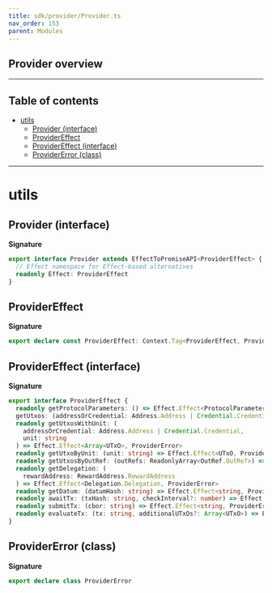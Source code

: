 ```yaml
---
title: sdk/provider/Provider.ts
nav_order: 153
parent: Modules
---
```


## Provider overview

---

<h2 class="text-delta">Table of contents</h2>

- [utils](#utils)
  - [Provider (interface)](#provider-interface)
  - [ProviderEffect](#providereffect)
  - [ProviderEffect (interface)](#providereffect-interface)
  - [ProviderError (class)](#providererror-class)

---

# utils

## Provider (interface)

**Signature**

```ts
export interface Provider extends EffectToPromiseAPI<ProviderEffect> {
  // Effect namespace for Effect-based alternatives
  readonly Effect: ProviderEffect
}
```

## ProviderEffect

**Signature**

```ts
export declare const ProviderEffect: Context.Tag<ProviderEffect, ProviderEffect>
```

## ProviderEffect (interface)

**Signature**

```ts
export interface ProviderEffect {
  readonly getProtocolParameters: () => Effect.Effect<ProtocolParameters.ProtocolParameters, ProviderError>
  getUtxos: (addressOrCredential: Address.Address | Credential.Credential) => Effect.Effect<Array<UTxO>, ProviderError>
  readonly getUtxosWithUnit: (
    addressOrCredential: Address.Address | Credential.Credential,
    unit: string
  ) => Effect.Effect<Array<UTxO>, ProviderError>
  readonly getUtxoByUnit: (unit: string) => Effect.Effect<UTxO, ProviderError>
  readonly getUtxosByOutRef: (outRefs: ReadonlyArray<OutRef.OutRef>) => Effect.Effect<Array<UTxO>, ProviderError>
  readonly getDelegation: (
    rewardAddress: RewardAddress.RewardAddress
  ) => Effect.Effect<Delegation.Delegation, ProviderError>
  readonly getDatum: (datumHash: string) => Effect.Effect<string, ProviderError>
  readonly awaitTx: (txHash: string, checkInterval?: number) => Effect.Effect<boolean, ProviderError>
  readonly submitTx: (cbor: string) => Effect.Effect<string, ProviderError>
  readonly evaluateTx: (tx: string, additionalUTxOs?: Array<UTxO>) => Effect.Effect<Array<EvalRedeemer>, ProviderError>
}
```

## ProviderError (class)

**Signature**

```ts
export declare class ProviderError
```
